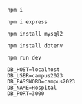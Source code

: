 ```
npm i
```

```
npm i express
```

```
npm install mysql2
```

```
npm install dotenv
```
```
npm run dev
```

```
DB_HOST=localhost
DB_USER=campus2023
DB_PASSWORD=campus2023
DB_NAME=Hospital
DB_PORT=3000
```


<!-- ```
DB_HOST=localhost
DB_USER=carlos
DB_PASSWORD=carlos123
DB_NAME=Hospital
DB_PORT=3000
``` -->